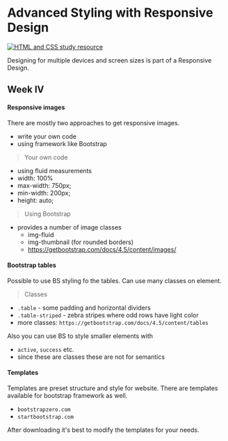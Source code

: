 # Advanced Styling with Responsive Design
[![HTML and CSS study resource](https://learn.shayhowe.com/assets/images/book/book-sm.png "Learn to Code by Shay Howe")](https://learn.shayhowe.com/advanced-html-css/responsive-web-design/)

Designing for multiple devices and screen sizes is part of a Responsive Design.

## Week IV

#### Responsive images

There are mostly two approaches to get responsive images.

- write your own code
- using framework like Bootstrap

> Your own code

- using fluid measurements
- width: 100%
- max-width: 750px;
- min-width: 200px;
- height: auto;

> Using Bootstrap

- provides a number of image classes
    - img-fluid
    - img-thumbnail (for rounded borders)
    - https://getbootstrap.com/docs/4.5/content/images/

#### Bootstrap tables

Possible to use BS styling fo the tables. Can use many classes on element.

> Classes

- `.table` - some padding and horizontal dividers
- `.table-striped` - zebra stripes where odd rows have light color
- more classes: `https://getbootstrap.com/docs/4.5/content/tables`

Also you can use BS to style smaller elements with

- `active`, `success` etc.
- since these are classes these are not for semantics

#### Templates

Templates are preset structure and style for website. There are templates available for bootstrap framework as well.

- `bootstrapzero.com`
- `startbootstrap.com`

After downloading it's best to modify the templates for your needs.



